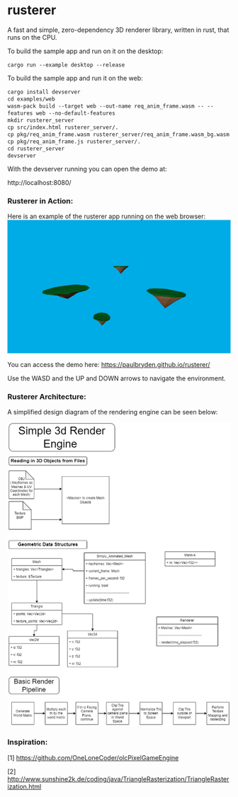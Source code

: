﻿# rusterer
A fast and simple, zero-dependency 3D renderer library, written in rust, that runs on the CPU.

To build the sample app and run on it on the desktop:
```
cargo run --example desktop --release
```

To build the sample app and run it on the web:
```
cargo install devserver
cd examples/web
wasm-pack build --target web --out-name req_anim_frame.wasm -- --features web --no-default-features
mkdir rusterer_server
cp src/index.html rusterer_server/.
cp pkg/req_anim_frame.wasm rusterer_server/req_anim_frame.wasm_bg.wasm
cp pkg/req_anim_frame.js rusterer_server/.
cd rusterer_server
devserver
```
With the devserver running you can open the demo at: 

http://localhost:8080/
### Rusterer in Action:
Here is an example of the rusterer app running on the web browser: 
![alt text](./Rendering_Engine_Screenshot.jpg) 

You can access the demo here: https://paulbryden.github.io/rusterer/ 

Use the WASD and the UP and DOWN arrows to navigate the environment. 

### Rusterer Architecture:
A simplified design diagram of the rendering engine can be seen below: 

![alt text](./Rendering_Engine_Architecture.jpg)


### Inspiration:

[1] https://github.com/OneLoneCoder/olcPixelGameEngine 

[2] http://www.sunshine2k.de/coding/java/TriangleRasterization/TriangleRasterization.html 
